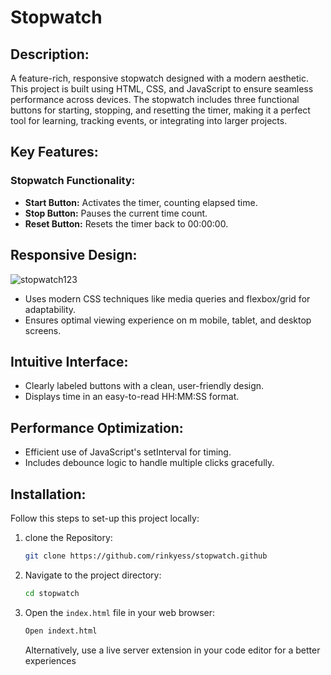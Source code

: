 
# Stopwatch

## Description:

A feature-rich, responsive stopwatch designed with a modern aesthetic. This project is built using HTML, CSS, and JavaScript to ensure seamless performance across devices. The stopwatch includes three functional buttons for starting, stopping, and resetting the timer, making it a perfect tool for learning, tracking events, or integrating into larger projects.

## Key Features:

### Stopwatch Functionality:

- **Start Button:** Activates the timer, counting elapsed time.
- **Stop Button:** Pauses the current time count.
- **Reset Button:** Resets the timer back to 00:00:00.

## Responsive Design:

![stopwatch123](https://github.com/user-attachments/assets/95935638-2b41-4fb4-8aac-59409a029b8a)

- Uses modern CSS techniques like media queries and flexbox/grid for adaptability.
- Ensures optimal viewing experience on m mobile, tablet, and desktop screens.
  
## Intuitive Interface:

- Clearly labeled buttons with a clean, user-friendly design.
- Displays time in an easy-to-read HH:MM:SS format.

## Performance Optimization:

- Efficient use of JavaScript's setInterval for timing.
- Includes debounce logic to handle multiple clicks gracefully.

## Installation:

Follow this steps to set-up this project locally:

1. clone the Repository:
   ```bash
   git clone https://github.com/rinkyess/stopwatch.github
   ```
   
2. Navigate to the project directory:
   ```bash
   cd stopwatch
   ```

3. Open the `index.html` file in your web browser:
   ```bash
   Open indext.html
   ```

   Alternatively, use a live server extension in your code editor for a better experiences


